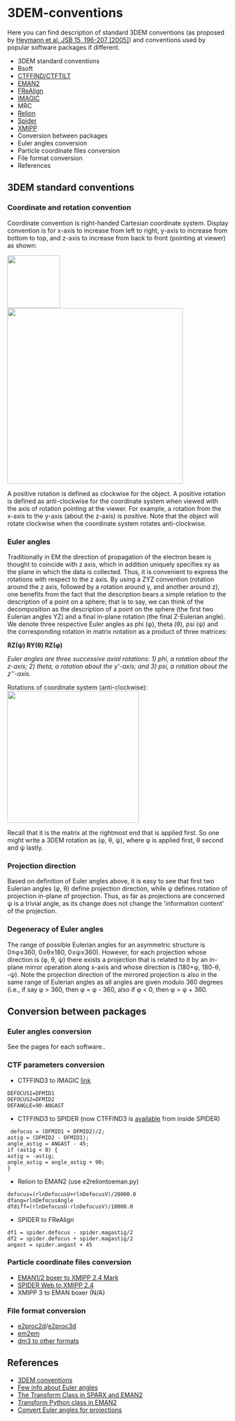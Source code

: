 # 3DEM-conventions

Here you can find description of standard 3DEM conventions (as proposed by [Heymann et al. JSB 15, 196-207 [2005]](http://www.ebi.ac.uk/msd/3dem/paper/JSB_v151p196.pdf)) and conventions used by popular software packages if different.

 * 3DEM standard conventions
 * Bsoft
 * [CTFFIND/CTFTILT](ctffind.md)
 * [EMAN2](eman2.md)
 * [FReAlign](frealign.md)
 * [IMAGIC](imagic.md)
 * MRC
 * [Relion](relion.md)
 * [Spider](spider.md)
 * [XMIPP](xmipp.md)
 * Conversion between packages
  * Euler angles conversion
  * Particle coordinate files conversion
  * File format conversion
 * References

## 3DEM standard conventions
### Coordinate and rotation convention
Coordinate convention is right-handed Cartesian coordinate system. Display convention is for x-axis to increase from left to right, y-axis to increase from bottom to top, and z-axis to increase from back to front (pointing at viewer) as shown:

<img src="https://cloud.githubusercontent.com/assets/6952870/7271722/ab97fcf6-e8e5-11e4-8ff6-c23e85810ea9.jpg" width="120">
<img src="https://cloud.githubusercontent.com/assets/6952870/7271801/46dda0a8-e8e6-11e4-8a2d-b2441cf5af78.png" width="400">

A positive rotation is defined as clockwise for the object.
A positive rotation is defined as anti-clockwise for the coordinate system when viewed with the axis of rotation pointing at the viewer. For example, a rotation from the x-axis to the y-axis (about the z-axis) is positive. Note that the object will rotate clockwise when the coordinate system rotates anti-clockwise.

### Euler angles
Traditionally in EM the direction of propagation of the electron beam is thought to coincide with z axis, which in addition uniquely specifies xy as the plane in which the data is collected. Thus, it is convenient to express the rotations with respect to the z axis. By using a ZYZ convention (rotation around the z axis, followed by a rotation around y, and another around z), one benefits from the fact that the description bears a simple relation to the description of a point on a sphere; that is to say, we can think of the decomposition as the description of a point on the sphere (the first two Eulerian angles YZ) and a final in-plane rotation (the final Z-Eulerian angle). We denote three respective Euler angles as phi (φ), theta (θ), psi (ψ) and the corresponding rotation in matrix notation as a product of three matrices:

**RZ(ψ) RY(θ) RZ(φ)**

*Euler angles are three successive axial rotations: 1) phi, a rotation about the z-axis; 2) theta, a rotation about the y'-axis; and 3) psi, a rotation about the z''-axis.*

Rotations of coordinate system (anti-clockwise):
<img src="https://cloud.githubusercontent.com/assets/6952870/7271849/a9c70b28-e8e6-11e4-852c-52cfd4a8cd6a.jpg" width="300">

Recall that it is the matrix at the rightmost end that is applied first. So one might write a 3DEM rotation as (φ, θ, ψ), where φ is applied first, θ second and ψ lastly.

### Projection direction
Based on definition of Euler angles above, it is easy to see that first two Eulerian angles (φ, θ) define projection direction, while ψ defines rotation of projection in-plane of projection. Thus, as far as projections are concerned ψ is a trivial angle, as its change does not change the 'information content' of the projection.

### Degeneracy of Euler angles
The range of possible Eulerian angles for an asymmetric structure is 0≤φ≤360, 0≤θ≤180, 0≤ψ≤360). However, for each projection whose direction is (φ, θ, ψ) there exists a projection that is related to it by an in-plane mirror operation along x-axis and whose direction is (180+φ, 180-θ, -ψ). Note the projection direction of the mirrored projection is also in the same range of Eulerian angles as all angles are given modulo 360 degrees (i.e., if say φ > 360, then φ = φ - 360, also if φ < 0, then φ = φ + 360. 

## Conversion between packages
### Euler angles conversion
 See the pages for each software..

### CTF parameters conversion
 * CTFFIND3 to IMAGIC [link](http://grigoriefflab.janelia.org/node/1541#comment-396)
```
DEFOCUS1=DFMID1
DEFOCUS2=DFMID2
DEFANGLE=90-ANGAST
```
 * CTFFIND3 to SPIDER (now CTFFIND3 is [available](http://spider.wadsworth.org/spider_doc/spider/docs/man/ctffind.html) from inside SPIDER)
```
 defocus = (DFMID1 + DFMID2)/2;
astig = (DFMID2 - DFMID1);
angle_astig = ANGAST - 45;
if (astig < 0) {
astig = -astig;
angle_astig = angle_astig + 90;
}
```
 * Relion to EMAN2 (use e2reliontoeman.py)
```
defocus=(rlnDefocusU+rlnDefocusV)/20000.0
dfang=rlnDefocusAngle
dfdiff=(rlnDefocusU-rlnDefocusV)/10000.0
```
 * SPIDER to FReAlign
```
df1 = spider.defocus - spider.magastig/2
df2 = spider.defocus + spider.magastig/2
angast = spider.angast + 45
```
### Particle coordinate files conversion
 * [EMAN1/2 boxer to XMIPP 2.4 Mark](http://xmipp.cnb.csic.es/twiki/bin/view/Xmipp/BoxerToXmippMark)
 * [SPIDER Web to XMIPP 2.4](http://xmipp.cnb.csic.es/twiki/bin/view/Xmipp/WebToXmippMark)
 * XMIPP 3 to EMAN boxer (N/A)

### File format conversion
 * [e2proc2d](http://blake.bcm.edu/emanwiki/EMAN2/Programs/e2proc2d)/[e2proc3d](http://blake.bcm.edu/emanwiki/EMAN2/Programs/e2proc3d)
 * [em2em](https://www.imagescience.de/em2em.html)
 * [dm3 to other formats](http://sites.bio.indiana.edu/~cryo/conversionFromDm3.html)

## References
  * [3DEM conventions](http://www.ebi.ac.uk/msd/3dem/3DEM_conv.html)
  * [Few info about Euler angles](http://sparx-em.org/sparxwiki/Euler_angles)
  * [The Transform Class in SPARX and EMAN2](http://www.sciencedirect.com/science/article/pii/S1047847706002024)
  * [Transform Python class in EMAN2](http://blake.bcm.edu/emanwiki/Eman2TransformInPython)
  * [Convert Euler angles for projections](http://blake.bcm.edu/emanwiki/EMAN2/FAQ/SpiderEuler)
